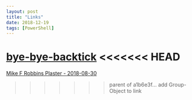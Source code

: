 ```yaml
---
layout: post
title: "Links"
date: 2018-12-19
tags: [PowerShell]
---
```


[bye-bye-backtick](https://get-powershellblog.blogspot.com/2017/07/bye-bye-backtick-natural-line.html)
<<<<<<< HEAD
=======

[Mike F Robbins Plaster - 2018-08-30](https://mikefrobbins.com/2018/08/30/powershell-script-module-design-plaster-template-for-creating-modules/)
>>>>>>> parent of a1b6e3f... add Group-Object to link
